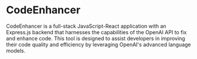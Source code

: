 # CodeEnhancer

CodeEnhancer is a full-stack JavaScript-React application with an Express.js backend that harnesses the capabilities of the OpenAI API to fix and enhance code. This tool is designed to assist developers in improving their code quality and efficiency by leveraging OpenAI's advanced language models.
